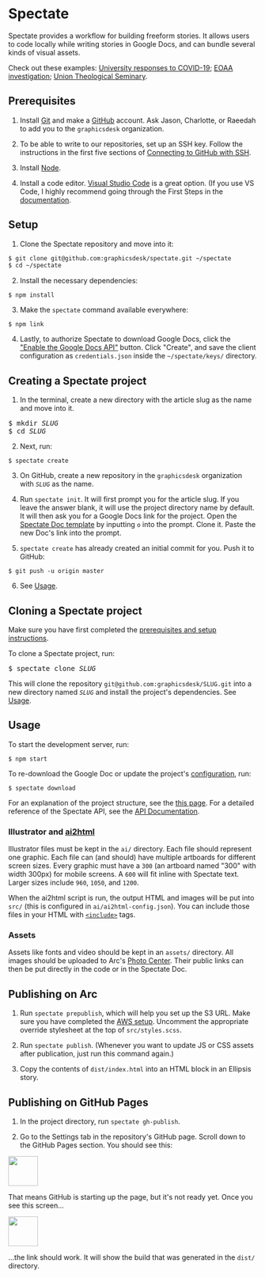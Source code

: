 # Spectate

Spectate provides a workflow for building freeform stories. It allows users to code locally while writing stories in Google Docs, and can bundle several kinds of visual assets.

Check out these examples: [University responses to COVID-19](https://www.columbiaspectator.com/news/2020/04/13/the-us-and-ivy-league-schools-were-late-to-respond-to-covid-19-data-shows-international-universities-did-better/); [EOAA investigation](https://www.columbiaspectator.com/eye-lead/2019/11/15/students-and-faculty-say-gender-based-harassment-and-discrimination-at-columbia-is-systemic-why-are-they-turning-away-from-the-system-built-to-address-it/); [Union Theological Seminary](https://github.com/graphicsdesk/uts).

## Prerequisites

1. Install [Git](https://git-scm.com/book/en/v2/Getting-Started-Installing-Git) and make a [GitHub](https://github.com) account. Ask Jason, Charlotte, or Raeedah to add you to the `graphicsdesk` organization.

2. To be able to write to our repositories, set up an SSH key. Follow the instructions in the first five sections of [Connecting to GitHub with SSH](https://help.github.com/en/articles/connecting-to-github-with-ssh).

3. Install [Node](https://nodejs.org/en/).

4. Install a code editor. [Visual Studio Code](https://code.visualstudio.com) is a great option. (If you use VS Code, I highly recommend going through the First Steps in the [documentation](https://code.visualstudio.com/docs).

## Setup

1. Clone the Spectate repository and move into it:

```sh
$ git clone git@github.com:graphicsdesk/spectate.git ~/spectate
$ cd ~/spectate
```

2. Install the necessary dependencies:

```
$ npm install
```

3. Make the `spectate` command available everywhere:

```
$ npm link
```

4. Lastly, to authorize Spectate to download Google Docs, click the ["Enable the Google Docs API"](https://developers.google.com/docs/api/quickstart/nodejs) button. Click "Create", and save the client configuration as `credentials.json` inside the `~/spectate/keys/` directory.

## Creating a Spectate project

1. In the terminal, create a new directory with the article slug as the name and move into it.

<pre>
$ mkdir <var>SLUG</var>
$ cd <var>SLUG</var>
</pre>

2. Next, run:

```
$ spectate create
```

3. On GitHub, create a new repository in the `graphicsdesk` organization with _`SLUG`_ as the name.

4. Run `spectate init`. It will first prompt you for the article slug. If you leave the answer blank, it will use the project directory name by default. It will then ask you for a Google Docs link for the project. Open the [Spectate Doc template](https://docs.google.com/document/d/1JV2fVhKWMo1MHIJqL3oq10mRSOrWPO_iRnRkmD92N5g/edit) by inputting `o` into the prompt. Clone it. Paste the new Doc's link into the prompt.

5. `spectate create` has already created an initial commit for you. Push it to GitHub:

```
$ git push -u origin master
```

6. See [Usage](#usage).

## Cloning a Spectate project

Make sure you have first completed the [prerequisites and setup instructions](#prerequisites).

To clone a Spectate project, run:

<pre>
$ spectate clone <var>SLUG</var>
</pre>

This will clone the repository `git@github.com:graphicsdesk/SLUG.git` into a new directory named _`SLUG`_ and install the project's dependencies. See [Usage](#usage).

## Usage

To start the development server, run:

```
$ npm start
```

To re-download the Google Doc or update the project's [configuration](https://github.com/graphicsdesk/spectate/wiki/API-Documentation#spectate-config), run:

```
$ spectate download
```

For an explanation of the project structure, see the [this page](https://github.com/graphicsdesk/spectate/wiki/Project-Structure). For a detailed reference of the Spectate API, see the [API Documentation](https://github.com/graphicsdesk/spectate/wiki/API-Documentation).

### Illustrator and [ai2html](http://ai2html.org/)

Illustrator files must be kept in the `ai/` directory. Each file should represent one graphic. Each file can (and should) have multiple artboards for different screen sizes. Every graphic must have a `300` (an artboard named "300" with width 300px) for mobile screens. A `600` will fit inline with Spectate text. Larger sizes include `960`, `1050`, and `1200`.

When the ai2html script is run, the output HTML and images will be put into `src/` (this is configured in `ai/ai2html-config.json`). You can include those files in your HTML with [`<include>`](https://github.com/posthtml/posthtml-include) tags.

### Assets

Assets like fonts and video should be kept in an `assets/` directory. All images should be uploaded to Arc's [Photo Center](https://spectator.arcpublishing.com/photo/). Their public links can then be put directly in the code or in the Spectate Doc.

## Publishing on Arc

1. Run `spectate prepublish`, which will help you set up the S3 URL. Make sure you have completed the [AWS setup](https://github.com/graphicsdesk/spectate/wiki/API-Documentation#aws-setup). Uncomment the appropriate override stylesheet at the top of `src/styles.scss`.

2. Run `spectate publish`. (Whenever you want to update JS or CSS assets after publication, just run this command again.)

3. Copy the contents of `dist/index.html` into an HTML block in an Ellipsis story.

## Publishing on GitHub Pages

1. In the project directory, run `spectate gh-publish`.

2. Go to the Settings tab in the repository's GitHub page. Scroll down to the GitHub Pages section. You should see this:

<img height="60px" src="https://i.imgur.com/EFYIIXa.png" />

That means GitHub is starting up the page, but it's not ready yet. Once you see this screen…

<img height="60px" src="https://i.imgur.com/UgxOXKJ.png" />

…the link should work. It will show the build that was generated in the `dist/` directory.
